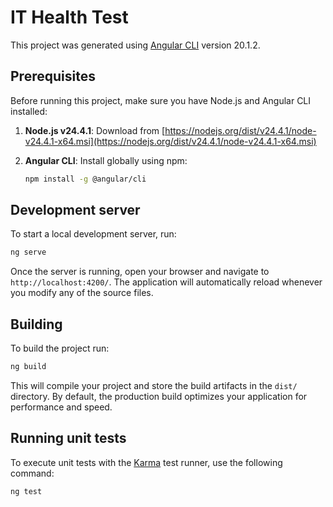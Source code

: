 # IT Health Test

This project was generated using [Angular CLI](https://github.com/angular/angular-cli) version 20.1.2.

## Prerequisites

Before running this project, make sure you have Node.js and Angular CLI installed:

1. **Node.js v24.4.1**: Download from [https://nodejs.org/dist/v24.4.1/node-v24.4.1-x64.msi](https://nodejs.org/dist/v24.4.1/node-v24.4.1-x64.msi)

2. **Angular CLI**: Install globally using npm:
   ```bash
   npm install -g @angular/cli
   ```

## Development server

To start a local development server, run:

```bash
ng serve
```

Once the server is running, open your browser and navigate to `http://localhost:4200/`. The application will automatically reload whenever you modify any of the source files.

## Building

To build the project run:

```bash
ng build
```

This will compile your project and store the build artifacts in the `dist/` directory. By default, the production build optimizes your application for performance and speed.

## Running unit tests

To execute unit tests with the [Karma](https://karma-runner.github.io) test runner, use the following command:

```bash
ng test
```